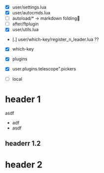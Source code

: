 
- [x] user/settings.lua
- [x] user/autocmds.lua
- [ ] autoload/*  -> markdown folding
- [ ] after/ftplugin
- [x] user/utils.lua
- [.] user/which-key/register_n_leader.lua ??
- [x] which-key
- [x] plugins
- [x] user.plugins.telescope".pickers
- [ ] local


# header 1 

asdf 

- adf
- asdf 

## headerr 1.2


# header 2
